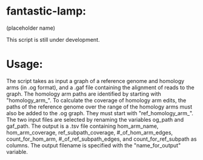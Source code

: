 # fantastic-lamp:
(placeholder name)

This script is still under development. 

# Usage:
The script takes as input a graph of a reference genome and homology arms (in .og format), and a .gaf file containing the alignment of reads to the graph. 
The homology arm paths are identified by starting with "homology_arm_". To calculate the coverage of homology arm edits, the paths of the reference genome 
over the range of the homology arms must also be added to the .og graph. They must start with "ref_homology_arm_". The two input files are selected by 
renaming the variables og_path and gaf_path. The output is a .tsv file containing hom_arm_name, hom_arm_coverage, ref_subpath_coverage, #_of_hom_arm_edges, 
count_for_hom_arm, #_of_ref_subpath_edges, and count_for_ref_subpath as columns. The output filename is specified with the "name_for_output" variable.


